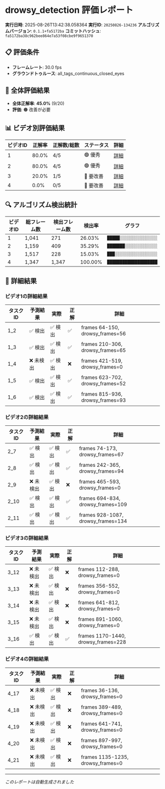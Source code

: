 # drowsy_detection 評価レポート

**実行日時**: 2025-08-26T13:42:38.058364
**実行ID**: `20250826-134236`
**アルゴリズムバージョン**: `0.1.1+fa5172ba`
**コミットハッシュ**: `fa5172ba38c962bee864e7a53f08cbe9f9651370`

## 📋 評価条件

- **フレームレート**: 30.0 fps
- **グラウンドトゥルース**: all_tags_continuous_closed_eyes

## 🎯 全体評価結果

- **全体正解率**: **45.0%** (9/20)
- **評価**: 🟠 改善が必要

## 📊 ビデオ別評価結果

| ビデオID | 正解率 | 正解数/総数 | ステータス | 詳細 |
|---------|--------|------------|-----------|------|
| 1 | 80.0% | 4/5 | 🟢 優秀 | [詳細](#ビデオ1の詳細結果) |
| 2 | 80.0% | 4/5 | 🟢 優秀 | [詳細](#ビデオ2の詳細結果) |
| 3 | 20.0% | 1/5 | 🔴 要改善 | [詳細](#ビデオ3の詳細結果) |
| 4 | 0.0% | 0/5 | 🔴 要改善 | [詳細](#ビデオ4の詳細結果) |

## 🔍 アルゴリズム検出統計

| ビデオID | 総フレーム数 | 検出フレーム数 | 検出率 | グラフ |
|---------|-------------|---------------|--------|-------|
| 1 | 1,041 | 271 | 26.03% | `█████░░░░░░░░░░░░░░░` |
| 2 | 1,159 | 409 | 35.29% | `███████░░░░░░░░░░░░░` |
| 3 | 1,517 | 228 | 15.03% | `███░░░░░░░░░░░░░░░░░` |
| 4 | 1,347 | 1,347 | 100.00% | `████████████████████` |

## 📖 詳細結果

### ビデオ1の詳細結果

| タスクID | 予測結果 | 実際 | 正解 | 詳細 |
|----------|----------|------|------|------|
| 1_2 | ✅ 検出 | ✅ 検出 | ✅ | frames 64-150, drowsy_frames=56 |
| 1_3 | ✅ 検出 | ✅ 検出 | ✅ | frames 210-306, drowsy_frames=65 |
| 1_4 | ❌ 未検出 | ✅ 検出 | ❌ | frames 421-519, drowsy_frames=0 |
| 1_5 | ✅ 検出 | ✅ 検出 | ✅ | frames 623-702, drowsy_frames=52 |
| 1_6 | ✅ 検出 | ✅ 検出 | ✅ | frames 815-936, drowsy_frames=93 |

### ビデオ2の詳細結果

| タスクID | 予測結果 | 実際 | 正解 | 詳細 |
|----------|----------|------|------|------|
| 2_7 | ✅ 検出 | ✅ 検出 | ✅ | frames 74-173, drowsy_frames=67 |
| 2_8 | ✅ 検出 | ✅ 検出 | ✅ | frames 242-365, drowsy_frames=94 |
| 2_9 | ❌ 未検出 | ✅ 検出 | ❌ | frames 465-593, drowsy_frames=0 |
| 2_10 | ✅ 検出 | ✅ 検出 | ✅ | frames 694-834, drowsy_frames=109 |
| 2_11 | ✅ 検出 | ✅ 検出 | ✅ | frames 928-1087, drowsy_frames=134 |

### ビデオ3の詳細結果

| タスクID | 予測結果 | 実際 | 正解 | 詳細 |
|----------|----------|------|------|------|
| 3_12 | ❌ 未検出 | ✅ 検出 | ❌ | frames 112-288, drowsy_frames=0 |
| 3_13 | ❌ 未検出 | ✅ 検出 | ❌ | frames 356-552, drowsy_frames=0 |
| 3_14 | ❌ 未検出 | ✅ 検出 | ❌ | frames 641-812, drowsy_frames=0 |
| 3_15 | ❌ 未検出 | ✅ 検出 | ❌ | frames 891-1060, drowsy_frames=0 |
| 3_16 | ✅ 検出 | ✅ 検出 | ✅ | frames 1170-1440, drowsy_frames=228 |

### ビデオ4の詳細結果

| タスクID | 予測結果 | 実際 | 正解 | 詳細 |
|----------|----------|------|------|------|
| 4_17 | ❌ 未検出 | ✅ 検出 | ❌ | frames 36-136, drowsy_frames=0 |
| 4_18 | ❌ 未検出 | ✅ 検出 | ❌ | frames 389-489, drowsy_frames=0 |
| 4_19 | ❌ 未検出 | ✅ 検出 | ❌ | frames 641-741, drowsy_frames=0 |
| 4_20 | ❌ 未検出 | ✅ 検出 | ❌ | frames 897-997, drowsy_frames=0 |
| 4_21 | ❌ 未検出 | ✅ 検出 | ❌ | frames 1135-1235, drowsy_frames=0 |

---
*このレポートは自動生成されました*